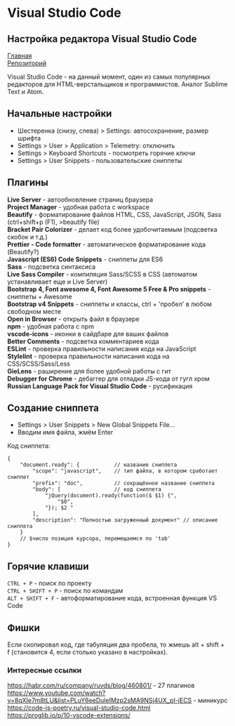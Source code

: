 # Visual Studio Code
## Настройка редактора Visual Studio Code

[Главная](https://damir-art.github.io)<br />
[Репозиторий](https://github.com/damir-art/visual-studio-code)

Visual Studio Code - на данный момент, один из самых популярных редакторов для HTML-верстальщиков и программистов. Аналог Sublime Text и Atom.

## Начальные настройки
* Шестеренка (снизу, слева) > Settings: автосохранение, размер шрифта
* Settings > User > Application > Telemetry: отключить
* Settings > Keyboard Shortcuts - посмотреть горячие ключи
* Settings > User Snippets - пользовательские сниппеты

## Плагины
**Live Server** - автообновление страниц браузера<br />
**Project Manager** - удобная работа с workspace<br />
**Beautify** - форматирование файлов HTML, CSS, JavaScript, JSON, Sass (ctrl+shift+p (F1), >beautify file)<br />
**Bracket Pair Colorizer** - делает код более удобочитаемым (подсветка скобок и т.д.)<br />
**Prettier - Code formatter** - автоматическое форматирование кода (Beautify?)<br />
**Javascript (ES6) Code Snippets** - сниппеты для ES6<br />
**Sass** - подсветка синтаксиса<br />
**Live Sass Compiler** - компиляция Sass/SCSS в CSS (автоматом устанавливает еще и Live Server)<br />
**Bootstrap 4, Font awesome 4, Font Awesome 5 Free & Pro snippets** - сниппеты + Awesome<br />
**Bootstrap v4 Snippets** - сниппеты и классы, ctrl + 'пробел' в любом свободном месте<br />
**Open in Browser** - открыть файл в браузере<br />
**npm** - удобная работа с npm<br />
**vscode-icons** - иконки в сайдбаре для ваших файлов<br />
**Better Comments** - подсветка комментариев кода<br />
**ESLint** - проверка правильности написания кода на JavaScript<br />
**Stylelint** - проверка правильности написания кода на CSS/SCSS/Sass/Less<br />
**GieLens** - раширение для более удобной работы с гит<br />
**Debugger for Chrome** - дебаггер для отладки JS-кода от гугл хром<br />
**Russian Language Pack for Visual Studio Code** - русификация

## Создание сниппета
* Settings > User Snippets > New Global Snippets File...
* Вводим имя файла, жмём Enter

Код сниппета:

    {
        "document.ready": {           // название сниппета
            "scope": "javascript",    // тип файла, в котором сработает сниппет
            "prefix": "doc",          // сокращённое название сниппета
            "body": [                 // код сниппета
                "jQuery(document).ready(function($ $1) {", 
                    "$0",
                "}); $2 "
            ],
            "description": "Полностью загруженный документ" // описание сниппета
        }
        // $число позиция курсора, перемещаемся по 'tab'
    }
    
## Горячие клавиши
`CTRL + P` - поиск по проекту<br />
`CTRL + SHIFT + P` - поиск по командам<br />
`ALT + SHIFT + F` - автоформатирование кода, встроенная функция VS Code

## Фишки
Если скопировал код, где табуляция два пробела, то жмешь alt + shift + f (становится 4, если столько указано в настройках).

### Интересные ссылки
https://habr.com/ru/company/ruvds/blog/460801/ - 27 плагинов<br />
https://www.youtube.com/watch?v=8qXIe7m8tLU&list=PLuY6eeDuleIMzp2sMA9NSj4UX_pI-jECS - миникурс<br />
https://code-is-poetry.ru/visual-studio-code.html<br />
https://proglib.io/p/10-vscode-extensions/
